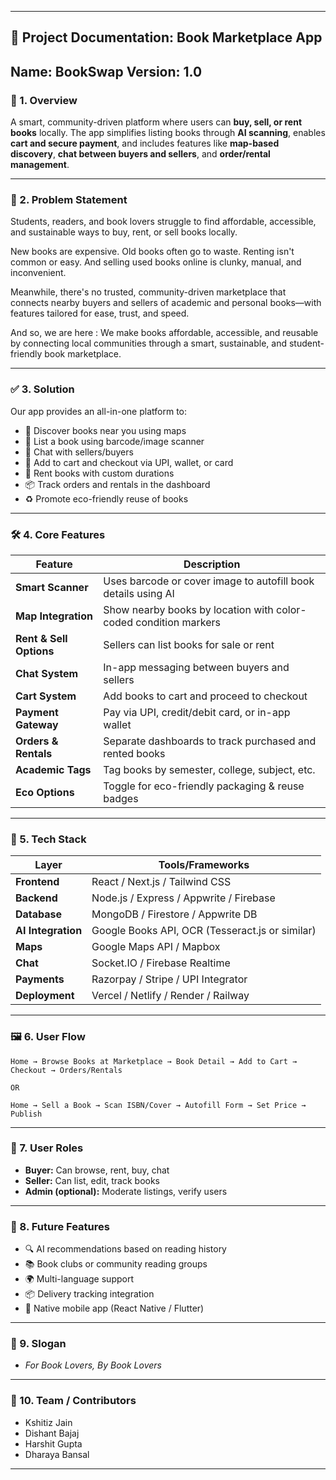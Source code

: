 
---

## 📘 **Project Documentation: Book Marketplace App**

**Name: BookSwap**
**Version:** 1.0
---

### 🧠 1. **Overview**

A smart, community-driven platform where users can **buy, sell, or rent books** locally. The app simplifies listing books through **AI scanning**, enables **cart and secure payment**, and includes features like **map-based discovery**, **chat between buyers and sellers**, and **order/rental management**.

---

### 🎯 2. **Problem Statement**
Students, readers, and book lovers struggle to find affordable, accessible, and sustainable ways to buy, rent, or sell books locally.

New books are expensive. Old books often go to waste. Renting isn't common or easy. And selling used books online is clunky, manual, and inconvenient.

Meanwhile, there's no trusted, community-driven marketplace that connects nearby buyers and sellers of academic and personal books—with features tailored for ease, trust, and speed.

And so, we are here : 
We make books affordable, accessible, and reusable by connecting local communities through a smart, sustainable, and student-friendly book marketplace.

---

### ✅ 3. **Solution**

Our app provides an all-in-one platform to:

* 📍 Discover books near you using maps
* 📸 List a book using barcode/image scanner
* 💬 Chat with sellers/buyers
* 🛒 Add to cart and checkout via UPI, wallet, or card
* 🔁 Rent books with custom durations
* 📦 Track orders and rentals in the dashboard
* ♻️ Promote eco-friendly reuse of books

---

### 🛠️ 4. **Core Features**

| Feature                 | Description                                                      |
| ----------------------- | ---------------------------------------------------------------- |
| **Smart Scanner**       | Uses barcode or cover image to autofill book details using AI    |
| **Map Integration**     | Show nearby books by location with color-coded condition markers |
| **Rent & Sell Options** | Sellers can list books for sale or rent                          |
| **Chat System**         | In-app messaging between buyers and sellers                      |
| **Cart System**         | Add books to cart and proceed to checkout                        |
| **Payment Gateway**     | Pay via UPI, credit/debit card, or in-app wallet                 |
| **Orders & Rentals**    | Separate dashboards to track purchased and rented books          |
| **Academic Tags**       | Tag books by semester, college, subject, etc.                    |
| **Eco Options**         | Toggle for eco-friendly packaging & reuse badges                 |

---

### 🧩 5. **Tech Stack**

| Layer              | Tools/Frameworks                                |
| ------------------ | ----------------------------------------------- |
| **Frontend**       | React / Next.js / Tailwind CSS                  |
| **Backend**        | Node.js / Express / Appwrite / Firebase         |
| **Database**       | MongoDB / Firestore / Appwrite DB               |
| **AI Integration** | Google Books API, OCR (Tesseract.js or similar) |
| **Maps**           | Google Maps API / Mapbox                        |
| **Chat**           | Socket.IO / Firebase Realtime                   |
| **Payments**       | Razorpay / Stripe / UPI Integrator              |
| **Deployment**     | Vercel / Netlify / Render / Railway             |

---

### 🖼️ 6. **User Flow**

```plaintext
Home → Browse Books at Marketplace → Book Detail → Add to Cart → Checkout → Orders/Rentals

OR

Home → Sell a Book → Scan ISBN/Cover → Autofill Form → Set Price → Publish
```

---

### 🔐 7. **User Roles**

* **Buyer:** Can browse, rent, buy, chat
* **Seller:** Can list, edit, track books
* **Admin (optional):** Moderate listings, verify users

---

### 📝 8. **Future Features**

* 🔍 AI recommendations based on reading history
* 📚 Book clubs or community reading groups
* 🌍 Multi-language support
* 📦 Delivery tracking integration
* 📱 Native mobile app (React Native / Flutter)

---

### 📣 9. **Slogan**

* *For Book Lovers, By Book Lovers*

---

### 👤 10. **Team / Contributors**

* Kshitiz Jain
* Dishant Bajaj
* Harshit Gupta
* Dharaya Bansal

---


